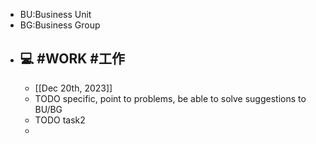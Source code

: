 - BU:Business Unit
- BG:Business Group
- ## 💻 #WORK #工作
	- [[Dec 20th, 2023]]
	- TODO specific, point to problems, be able to solve suggestions to BU/BG
	- TODO task2
	-
